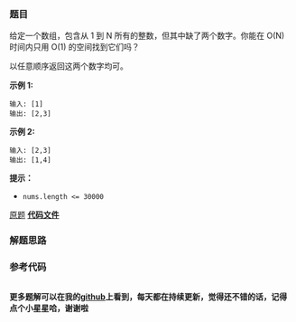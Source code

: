 ### 题目
给定一个数组，包含从 1 到 N 所有的整数，但其中缺了两个数字。你能在 O(N) 时间内只用 O(1) 的空间找到它们吗？

以任意顺序返回这两个数字均可。

**示例 1:**

    
    
    输入: [1]
    输出: [2,3]

**示例 2:**

    
    
    输入: [2,3]
    输出: [1,4]

**提示：**

  * `nums.length <= 30000`

[原题](https://leetcode-cn.com/problems/missing-two-lcci/)    **[代码文件]()**


### 解题思路




### 参考代码

```go


```




**更多题解可以在我的[github](https://github.com/LZH139/leetcode_Go)上看到，每天都在持续更新，觉得还不错的话，记得点个小星星哈，谢谢啦**
